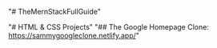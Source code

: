 "# TheMernStackFullGuide"

"# HTML & CSS Projects"
"## The Google Homepage Clone: https://sammygoogleclone.netlify.app/"
